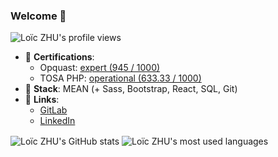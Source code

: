 ### Welcome 👋

<!--
**LoicZHU/LoicZHU** is a ✨ _special_ ✨ repository because its `README.md` (this file) appears on your GitHub profile.

Here are some ideas to get you started:

- 🔭 I’m currently working on ...
- 🌱 I’m currently learning ...
- 👯 I’m looking to collaborate on ...
- 🤔 I’m looking for help with ...
- 💬 Ask me about ...
- 📫 How to reach me: ...
- 😄 Pronouns: ...
- ⚡ Fun fact: ...
-->

<span>
  <img src="https://komarev.com/ghpvc/?username=loiczhu&style=flat" alt="Loïc ZHU's profile views" />
</span>

- 📜 __Certifications__:
  - Opquast: [expert (945 / 1000)](https://directory.opquast.com/fr/certificat/XMWIV1/)
  - TOSA PHP: [operational (633.33 / 1000)](https://www.isograd.com/FR/verificationcertification.php?param=Uld2bStyVU1FdnRpVFJjZUNWczRxaUM2RHM5aWoyUUR4a1pjL080LzlwUy9aTTJOd3Q1R2ppdFQxMUJGZTFOSW1ObW1QSjI1YitUOFhEWGhCTStrVXc9PTo6LZ3BCjrP6koPvq126090aQ)
- 🧰 __Stack__: MEAN (+ Sass, Bootstrap, React, SQL, Git)
- 🔗 __Links__:
  - [GitLab](http://gitlab.com/LoicZHU)
  - [LinkedIn](http://linkedin.com/in/loiczhu)


<p>
  <img align="center" src="https://github-readme-stats.vercel.app/api?username=loiczhu&count_private=true&show_icons=true&theme=dracula&hide=issues,contribs&include_all_commits" alt="Loïc ZHU's GitHub stats"/>

  <img align="center" src="https://github-readme-stats.vercel.app/api/top-langs/?username=loiczhu&langs_count=6&theme=dracula&layout=compact" alt="Loïc ZHU's most used languages" />
</p>


